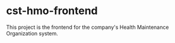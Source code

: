 # cst-hmo-frontend
This project is the frontend for the company's Health Maintenance Organization system.
